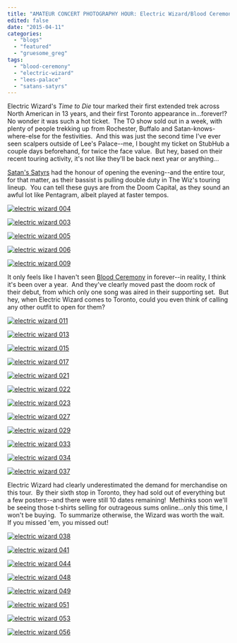 ```yaml
---
title: "AMATEUR CONCERT PHOTOGRAPHY HOUR: Electric Wizard/Blood Ceremony/Satan's Satyrs @ Lee's Palace, April 5, 2015"
edited: false
date: "2015-04-11"
categories:
  - "blogs"
  - "featured"
  - "gruesome_greg"
tags:
  - "blood-ceremony"
  - "electric-wizard"
  - "lees-palace"
  - "satans-satyrs"
---
```


Electric Wizard's _Time to Die_ tour marked their first extended trek across North American in 13 years, and their first Toronto appearance in...forever!?  No wonder it was such a hot ticket.  The TO show sold out in a week, with plenty of people trekking up from Rochester, Buffalo and Satan-knows-where-else for the festivities.  And this was just the second time I've ever seen scalpers outside of Lee's Palace--me, I bought my ticket on StubHub a couple days beforehand, for twice the face value.  But hey, based on their recent touring activity, it's not like they'll be back next year or anything...

[Satan's Satyrs](https://satanssatyrs.bandcamp.com/) had the honour of opening the evening--and the entire tour, for that matter, as their bassist is pulling double duty in The Wiz's touring lineup.  You can tell these guys are from the Doom Capital, as they sound an awful lot like Pentagram, albeit played at faster tempos.

[![electric wizard 004](https://hellbound.ca/wp-content/uploads/2015/04/electric-wizard-004-1024x768.jpg)](https://hellbound.ca/wp-content/uploads/2015/04/electric-wizard-004.jpg)

[![electric wizard 003](https://hellbound.ca/wp-content/uploads/2015/04/electric-wizard-003.jpg)](https://hellbound.ca/wp-content/uploads/2015/04/electric-wizard-003.jpg)

[![electric wizard 005](https://hellbound.ca/wp-content/uploads/2015/04/electric-wizard-005.jpg)](https://hellbound.ca/wp-content/uploads/2015/04/electric-wizard-005.jpg)

[![electric wizard 006](https://hellbound.ca/wp-content/uploads/2015/04/electric-wizard-006.jpg)](https://hellbound.ca/wp-content/uploads/2015/04/electric-wizard-006.jpg)

[![electric wizard 009](https://hellbound.ca/wp-content/uploads/2015/04/electric-wizard-009-1024x768.jpg)](https://hellbound.ca/wp-content/uploads/2015/04/electric-wizard-009.jpg)

It only feels like I haven't seen [Blood Ceremony](https://www.facebook.com/bloodceremonyrock) in forever--in reality, I think it's been over a year.  And they've clearly moved past the doom rock of their debut, from which only one song was aired in their supporting set.  But hey, when Electric Wizard comes to Toronto, could you even think of calling any other outfit to open for them?

[![electric wizard 011](https://hellbound.ca/wp-content/uploads/2015/04/electric-wizard-011-1024x768.jpg)](https://hellbound.ca/wp-content/uploads/2015/04/electric-wizard-011.jpg)

[![electric wizard 013](https://hellbound.ca/wp-content/uploads/2015/04/electric-wizard-013.jpg)](https://hellbound.ca/wp-content/uploads/2015/04/electric-wizard-013.jpg)

[![electric wizard 015](https://hellbound.ca/wp-content/uploads/2015/04/electric-wizard-015-1024x768.jpg)](https://hellbound.ca/wp-content/uploads/2015/04/electric-wizard-015.jpg)

[![electric wizard 017](https://hellbound.ca/wp-content/uploads/2015/04/electric-wizard-017.jpg)](https://hellbound.ca/wp-content/uploads/2015/04/electric-wizard-017.jpg)

[![electric wizard 021](https://hellbound.ca/wp-content/uploads/2015/04/electric-wizard-021.jpg)](https://hellbound.ca/wp-content/uploads/2015/04/electric-wizard-021.jpg)

[![electric wizard 022](https://hellbound.ca/wp-content/uploads/2015/04/electric-wizard-022.jpg)](https://hellbound.ca/wp-content/uploads/2015/04/electric-wizard-022.jpg)

[![electric wizard 023](https://hellbound.ca/wp-content/uploads/2015/04/electric-wizard-023.jpg)](https://hellbound.ca/wp-content/uploads/2015/04/electric-wizard-023.jpg)

[![electric wizard 027](https://hellbound.ca/wp-content/uploads/2015/04/electric-wizard-027-1024x768.jpg)](https://hellbound.ca/wp-content/uploads/2015/04/electric-wizard-027.jpg)

[![electric wizard 029](https://hellbound.ca/wp-content/uploads/2015/04/electric-wizard-029-1024x768.jpg)](https://hellbound.ca/wp-content/uploads/2015/04/electric-wizard-029.jpg)

[![electric wizard 033](https://hellbound.ca/wp-content/uploads/2015/04/electric-wizard-033-1024x768.jpg)](https://hellbound.ca/wp-content/uploads/2015/04/electric-wizard-033.jpg)

[![electric wizard 034](https://hellbound.ca/wp-content/uploads/2015/04/electric-wizard-034-1024x768.jpg)](https://hellbound.ca/wp-content/uploads/2015/04/electric-wizard-034.jpg)

[![electric wizard 037](https://hellbound.ca/wp-content/uploads/2015/04/electric-wizard-037-1024x768.jpg)](https://hellbound.ca/wp-content/uploads/2015/04/electric-wizard-037.jpg)

Electric Wizard had clearly underestimated the demand for merchandise on this tour.  By their sixth stop in Toronto, they had sold out of everything but a few posters--and there were still 10 dates remaining!  Methinks soon we'll be seeing those t-shirts selling for outrageous sums online...only this time, I won't be buying.  To summarize otherwise, the Wizard was worth the wait.  If you missed 'em, you missed out!

[![electric wizard 038](https://hellbound.ca/wp-content/uploads/2015/04/electric-wizard-038-1024x768.jpg)](https://hellbound.ca/wp-content/uploads/2015/04/electric-wizard-038.jpg)

[![electric wizard 041](https://hellbound.ca/wp-content/uploads/2015/04/electric-wizard-041-1024x768.jpg)](https://hellbound.ca/wp-content/uploads/2015/04/electric-wizard-041.jpg)

[![electric wizard 044](https://hellbound.ca/wp-content/uploads/2015/04/electric-wizard-044.jpg)](https://hellbound.ca/wp-content/uploads/2015/04/electric-wizard-044.jpg)

[![electric wizard 048](https://hellbound.ca/wp-content/uploads/2015/04/electric-wizard-048.jpg)](https://hellbound.ca/wp-content/uploads/2015/04/electric-wizard-048.jpg)

[![electric wizard 049](https://hellbound.ca/wp-content/uploads/2015/04/electric-wizard-049-1024x768.jpg)](https://hellbound.ca/wp-content/uploads/2015/04/electric-wizard-049.jpg)

[![electric wizard 051](https://hellbound.ca/wp-content/uploads/2015/04/electric-wizard-051.jpg)](https://hellbound.ca/wp-content/uploads/2015/04/electric-wizard-051.jpg)

[![electric wizard 053](https://hellbound.ca/wp-content/uploads/2015/04/electric-wizard-053.jpg)](https://hellbound.ca/wp-content/uploads/2015/04/electric-wizard-053.jpg)

[![electric wizard 056](https://hellbound.ca/wp-content/uploads/2015/04/electric-wizard-056.jpg)](https://hellbound.ca/wp-content/uploads/2015/04/electric-wizard-056.jpg)
